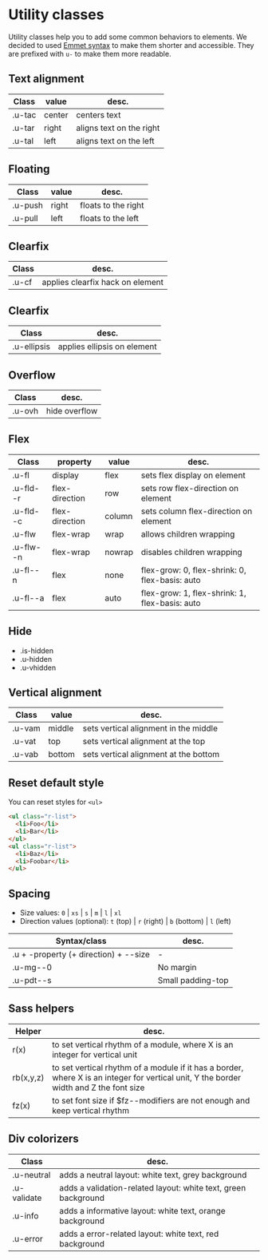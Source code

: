 # Utility classes

Utility classes help you to add some common behaviors to elements. We decided to used [Emmet syntax](http://docs.emmet.io/abbreviations/syntax/) to make them shorter and accessible. They are prefixed with <code>u-</code> to make them more readable.



## Text alignment

| Class  | value  | desc.                    |
|--------|--------|--------------------------|
| .u-tac | center | centers text             |
| .u-tar | right  | aligns text on the right |
| .u-tal | left   | aligns text on the left  |



## Floating

| Class   | value  | desc.               |
|---------|--------|---------------------|
| .u-push | right  | floats to the right |
| .u-pull | left   | floats to the left  |



## Clearfix

| Class   | desc.                            |
|---------|----------------------------------|
| .u-cf   | applies clearfix hack on element |



## Clearfix

| Class         | desc.                       |
|---------------|-----------------------------|
| .u-ellipsis   | applies ellipsis on element |



## Overflow

| Class    | desc.         |
|----------|---------------|
| .u-ovh   | hide overflow |



## Flex

| Class     | property       | value  | desc.                                          |
|-----------|----------------|--------|------------------------------------------------|
| .u-fl     | display        | flex   | sets flex display on element                   |
| .u-fld--r | flex-direction | row    | sets row flex-direction on element             |
| .u-fld--c | flex-direction | column | sets column flex-direction on element          |
| .u-flw    | flex-wrap      | wrap   | allows children wrapping                       |
| .u-flw--n | flex-wrap      | nowrap | disables children wrapping                     |
| .u-fl--n  | flex           | none   | flex-grow: 0, flex-shrink: 0, flex-basis: auto |
| .u-fl--a  | flex           | auto   | flex-grow: 1, flex-shrink: 1, flex-basis: auto |



## Hide

* .is-hidden
* .u-hidden
* .u-vhidden



## Vertical alignment

| Class  | value  | desc.                                 |
|--------|--------|---------------------------------------|
| .u-vam | middle | sets vertical alignment in the middle |
| .u-vat | top    | sets vertical alignment at the top    |
| .u-vab | bottom | sets vertical alignment at the bottom |



## Reset default style

You can reset styles for `<ul>`

```html
<ul class="r-list">
  <li>Foo</li>
  <li>Bar</li>
</ul>
<ul class="r-list">
  <li>Baz</li>
  <li>Foobar</li>
</ul>
```


## Spacing

- Size values: <code>0</code> | <code>xs</code> | <code>s</code> | <code>m</code> | <code>l</code> | <code>xl</code>
- Direction values (optional): <code>t</code> (top) | <code>r</code> (right) | <code>b</code> (bottom) | <code>l</code> (left)

| Syntax/class                          | desc.             |
|---------------------------------------|-------------------|
| .u + -property (+ direction) + --size | -                 |
| .u-mg--0                              | No margin         |
| .u-pdt--s                             | Small padding-top |



## Sass helpers

| Helper    | desc.                                                                                                                                  |
|-----------|----------------------------------------------------------------------------------------------------------------------------------------|
| r(x)      | to set vertical rhythm of a module, where X is an integer for vertical unit                                                            |
| rb(x,y,z) | to set vertical rhythm of a module if it has a border, where X is an integer for vertical unit, Y the border width and Z the font size |
| fz(x)     | to set font size if $fz--modifiers are not enough and keep vertical rhythm                                                             |



## Div colorizers

| Class       | desc.                                                          |
|-------------|----------------------------------------------------------------|
| .u-neutral  | adds a neutral layout: white text, grey background             |
| .u-validate | adds a validation-related layout: white text, green background |
| .u-info     | adds a informative layout: white text, orange background       |
| .u-error    | adds a error-related layout: white text, red background        |
